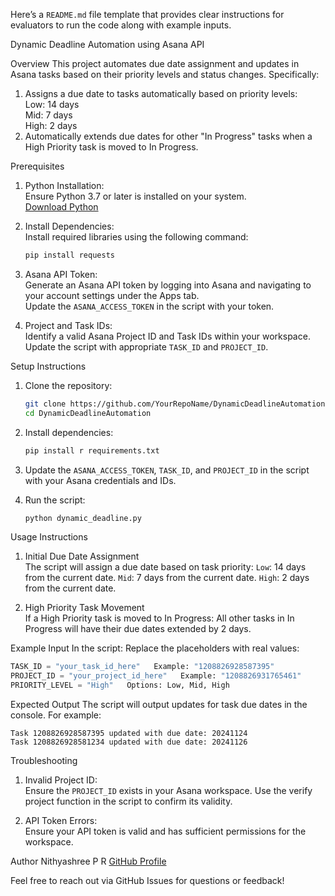 Here’s a `README.md` file template that provides clear instructions for evaluators to run the code along with example inputs.



 Dynamic Deadline Automation using Asana API

 Overview
This project automates due date assignment and updates in Asana tasks based on their priority levels and status changes. Specifically:
1. Assigns a due date to tasks automatically based on priority levels:  
    Low: 14 days  
    Mid: 7 days  
    High: 2 days  
2. Automatically extends due dates for other "In Progress" tasks when a High Priority task is moved to In Progress.  



 Prerequisites

1. Python Installation:  
   Ensure Python 3.7 or later is installed on your system.  
   [Download Python](https://www.python.org/downloads/)

2. Install Dependencies:  
   Install required libraries using the following command:  
   ```bash
   pip install requests
   ```

3. Asana API Token:  
    Generate an Asana API token by logging into Asana and navigating to your account settings under the Apps tab.  
    Update the `ASANA_ACCESS_TOKEN` in the script with your token.

4. Project and Task IDs:  
    Identify a valid Asana Project ID and Task IDs within your workspace.  
    Update the script with appropriate `TASK_ID` and `PROJECT_ID`.



 Setup Instructions

1. Clone the repository:
   ```bash
   git clone https://github.com/YourRepoName/DynamicDeadlineAutomation.git
   cd DynamicDeadlineAutomation
   ```

2. Install dependencies:
   ```bash
   pip install r requirements.txt
   ```

3. Update the `ASANA_ACCESS_TOKEN`, `TASK_ID`, and `PROJECT_ID` in the script with your Asana credentials and IDs.

4. Run the script:
   ```bash
   python dynamic_deadline.py
   ```



 Usage Instructions
1. Initial Due Date Assignment  
    The script will assign a due date based on task priority:
      `Low`: 14 days from the current date.
      `Mid`: 7 days from the current date.
      `High`: 2 days from the current date.

2. High Priority Task Movement  
    If a High Priority task is moved to In Progress:
      All other tasks in In Progress will have their due dates extended by 2 days.



 Example Input
In the script:
 Replace the placeholders with real values:
  ```python
  TASK_ID = "your_task_id_here"   Example: "1208826928587395"
  PROJECT_ID = "your_project_id_here"   Example: "1208826931765461"
  PRIORITY_LEVEL = "High"   Options: Low, Mid, High
  ```



 Expected Output
 The script will output updates for task due dates in the console. For example:
  ```plaintext
  Task 1208826928587395 updated with due date: 20241124
  Task 1208826928581234 updated with due date: 20241126
  ```



 Troubleshooting
1. Invalid Project ID:  
   Ensure the `PROJECT_ID` exists in your Asana workspace. Use the verify project function in the script to confirm its validity.

2. API Token Errors:  
   Ensure your API token is valid and has sufficient permissions for the workspace.



 Author
Nithyashree P R 
[GitHub Profile]([https://github.com/YourGitHubProfile](https://github.com/NithyashreePR))  

Feel free to reach out via GitHub Issues for questions or feedback!
